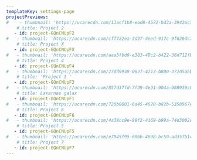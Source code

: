 ```yaml
---
templateKey: settings-page
projectPreviews:
#    - thumbnail: 'https://ucarecdn.com/13acf1b8-ead8-4572-bd3a-3942ac7c2f3b/'
    # title: Project 2
   - id: project-GQnCNUpF2
#   - thumbnail: 'https://ucarecdn.com/cff722ea-3d37-4eed-917c-9f626dc794d2/'
    # title: Project X
   - id: project-GQnCNUpFX
#   - thumbnail: 'https://ucarecdn.com/aaa5fbd0-e383-40c2-b422-36d712fba641/'
    # title: Project 4
   - id: project-GQnCNUpF4
#   - thumbnail: 'https://ucarecdn.com/27dd9938-0627-4213-b800-372d5a6b6c5f/'
    # title: 'Project 3 '
   - id: project-GQnCNUpF3
#   - thumbnail: 'https://ucarecdn.com/857d37fd-7f39-4e31-904a-988939c03e41/'
    # title: Laxarnas galax
   - id: project-GQnCNUpF1
#   - thumbnail: 'https://ucarecdn.com/720b0801-6a45-4620-b82b-5358967e7660/'
    # title: Project 6
   - id: project-GQnCNUpF6
#   - thumbnail: 'https://ucarecdn.com/4a38cc9e-98f2-4169-b99a-74d3002cedd4/'
    # title: Project 5
   - id: project-GQnCNUpF5
#   - thumbnail: 'https://ucarecdn.com/e7045f95-606b-4698-bc50-ad357b1436be/'
    # title: Project 7
   - id: project-GQnCNUpF7
---
```


